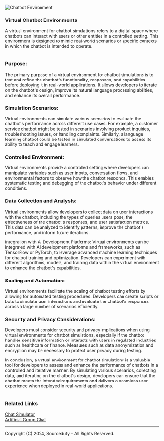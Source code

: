 ![Chatbot Environment](https://github.com/sourceduty/Chatbot_Environment/assets/123030236/fc5d646d-29b1-4877-ae23-aea8f4d97ca0)

### Virtual Chatbot Environments

A virtual environment for chatbot simulations refers to a digital space where chatbots can interact with users or other entities in a controlled setting. This environment is designed to mimic real-world scenarios or specific contexts in which the chatbot is intended to operate. 

#
### Purpose: 

The primary purpose of a virtual environment for chatbot simulations is to test and refine the chatbot's functionality, responses, and capabilities before deploying it in real-world applications. It allows developers to iterate on the chatbot's design, improve its natural language processing abilities, and enhance its overall performance.

### Simulation Scenarios: 

Virtual environments can simulate various scenarios to evaluate the chatbot's performance across different use cases. For example, a customer service chatbot might be tested in scenarios involving product inquiries, troubleshooting issues, or handling complaints. Similarly, a language learning chatbot could be tested in simulated conversations to assess its ability to teach and engage learners.

### Controlled Environment: 

Virtual environments provide a controlled setting where developers can manipulate variables such as user inputs, conversation flows, and environmental factors to observe how the chatbot responds. This enables systematic testing and debugging of the chatbot's behavior under different conditions.

### Data Collection and Analysis: 

Virtual environments allow developers to collect data on user interactions with the chatbot, including the types of queries users pose, the effectiveness of the chatbot's responses, and user satisfaction metrics. This data can be analyzed to identify patterns, improve the chatbot's performance, and inform future iterations.

Integration with AI Development Platforms: Virtual environments can be integrated with AI development platforms and frameworks, such as TensorFlow or PyTorch, to leverage advanced machine learning techniques for chatbot training and optimization. Developers can experiment with different algorithms, models, and training data within the virtual environment to enhance the chatbot's capabilities.

### Scaling and Automation: 

Virtual environments facilitate the scaling of chatbot testing efforts by allowing for automated testing procedures. Developers can create scripts or bots to simulate user interactions and evaluate the chatbot's responses across a large number of scenarios efficiently.

### Security and Privacy Considerations: 

Developers must consider security and privacy implications when using virtual environments for chatbot simulations, especially if the chatbot handles sensitive information or interacts with users in regulated industries such as healthcare or finance. Measures such as data anonymization and encryption may be necessary to protect user privacy during testing.

In conclusion, a virtual environment for chatbot simulations is a valuable tool for developers to assess and enhance the performance of chatbots in a controlled and iterative manner. By simulating various scenarios, collecting data, and iterating on the chatbot's design, developers can ensure that the chatbot meets the intended requirements and delivers a seamless user experience when deployed in real-world applications.

#
### Related Links

[Chat Simulator](https://chat.openai.com/g/g-pVviDoA7V-chat-simulator)
<br>
[Artificial Group Chat](https://github.com/sourceduty/Artificial_Group_Chat)

***
Copyright (C) 2024, Sourceduty - All Rights Reserved.
